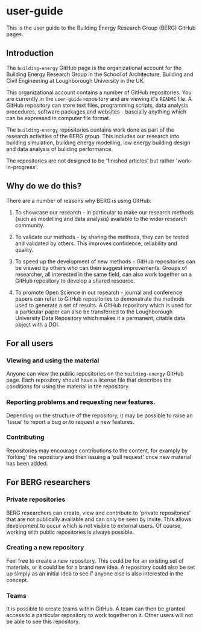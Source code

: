 # user-guide

This is the user guide to the Building Energy Research Group (BERG) GitHub pages.

## Introduction

The `building-energy` GitHub page is the organizational account for the Building Energy Research Group in the School of Architecture, Building and Civil Engineering at Loughborough University in the UK.

This organizational account contains a number of GitHub repositories. You are currently in the `user-guide` repository and are viewing it's `README` file. A GitHub repository can store text files, programming scripts, data analysis procedures, software packages and websites - bascially anything which can be expressed in computer file format.

The `building-energy` repositories contains work done as part of the research activities of the BERG group. This includes our research into building simulation, building energy modelling, low energy building design and data analysis of building performance.

The repositories are not designed to be 'finished articles' but rather 'work-in-progress'. 

## Why do we do this?

There are a number of reasons why BERG is using GitHub:

1. To showcase our research - in particular to make our research methods (such as modelling and data analysis) available to the wider research community.

2. To validate our methods - by sharing the methods, they can be tested and validated by others. This improves confidence, reliability and quality. 

3. To speed up the development of new methods - GitHub repositories can be viewed by others who can then suggest improvements. Groups of researcher, all interested in the same field, can also work together on a GitHub repository to develop a shared resource.

4. To promote Open Science in our research - journal and conference papers can refer to GitHub repositories to demonstrate the methods used to generate a set of results. A GitHub repository which is used for a particular paper can also be transferred to the Loughborough University Data Repository which makes it a permanent, citable data object with a DOI.

## For all users

### Viewing and using the material

Anyone can view the public repositories on the `building-energy` GitHub page. Each repository should have a license file that describes the conditions for using the material in the repository.

### Reporting problems and requesting new features.

Depending on the structure of the repository, it may be possible to raise an 'Issue' to report a bug or to request a new features. 

### Contributing

Repositories may encourage contributions to the content, for examply by 'forking' the repository and then issuing a 'pull request' once new material has been added.

## For BERG researchers

### Private repositories

BERG researchers can create, view and contribute to 'private repositories' that are not publically available and can only be seen by invite. This allows development to occur which is not visible to external users. Of course, working with public repositories is always possible.

### Creating a new repository

Feel free to create a new repository. This could be for an existing set of materials, or it could be for a brand new idea. A repository could also be set up simply as an initial idea to see if anyone else is also interested in the concept. 

### Teams

It is possible to create teams within GitHub. A team can then be granted access to a particular repository to work together on it. Other users will not be able to see this repository.











